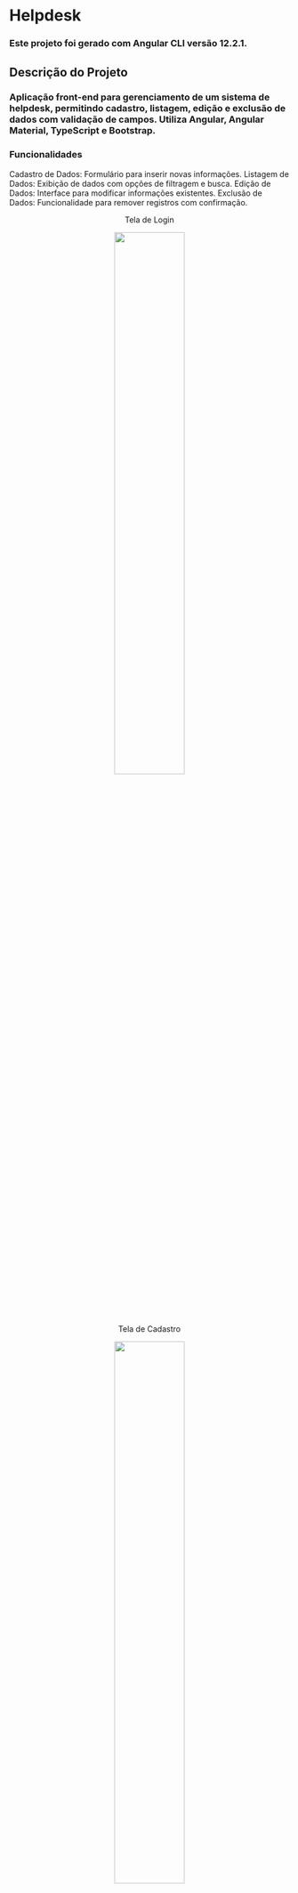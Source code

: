 # Helpdesk
### Este projeto foi gerado com Angular CLI versão 12.2.1.

## Descrição do Projeto
### Aplicação front-end para gerenciamento de um sistema de helpdesk, permitindo cadastro, listagem, edição e exclusão de dados com validação de campos. Utiliza Angular, Angular Material, TypeScript e Bootstrap.

### Funcionalidades
Cadastro de Dados: Formulário para inserir novas informações.
Listagem de Dados: Exibição de dados com opções de filtragem e busca.
Edição de Dados: Interface para modificar informações existentes.
Exclusão de Dados: Funcionalidade para remover registros com confirmação.

 <p align="center"> Tela de Login</p>
<div align="center">
  <img src="https://github.com/user-attachments/assets/42db5a41-4689-44b7-b999-bc66e5f1e4be" width="50%" />
</div>

<p align="center"> Tela de Cadastro</p>
<div align="center">
  <img src="https://github.com/user-attachments/assets/af70972c-bd46-47e5-8664-e8b522c9aec8" width="50%" />
</div>

<p align="center"> Telas de Listagem</p>
<div align="center">
  <div style="display: flex; justify-content: center; gap: 10px;">
    <img src="https://github.com/user-attachments/assets/0dc73012-11e2-43a6-b61a-e824f375aecb" width="100%" />
    <img src="https://github.com/user-attachments/assets/1aca31e2-d2c7-4759-94a2-859fbf60097a" width="100%" />
  </div>
  <p align="center">Descrição: Interface para listagem de registros, com visualização detalhada.</p>
</div>

## Servidor de Desenvolvimento
### Execute ng serve para iniciar o servidor de desenvolvimento. Navegue até http://localhost:4200/. O aplicativo será recarregado automaticamente se você alterar qualquer um dos arquivos de origem.

## Gerar Código
### Execute ng generate component component-name para gerar um novo componente. Você também pode usar ng generate directive|pipe|service|class|guard|interface|enum|module.

## Build
### Execute ng build para construir o projeto. Os artefatos da construção serão armazenados no diretório dist/.

## Testes Unitários
### Execute ng test para executar os testes unitários usando Karma.

## Testes End-to-End
### Execute ng e2e para executar testes end-to-end usando uma plataforma de sua escolha. Para usar este comando, você precisa primeiro adicionar um pacote que implemente as capacidades de teste end-to-end.

## Ajuda Adicional
### Para obter mais ajuda sobre o Angular CLI, use ng help ou consulte a Visão Geral e Referência de Comandos do Angular CLI.
